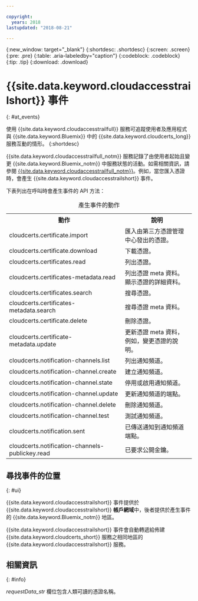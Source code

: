 ```yaml
---

copyright:
  years: 2018
lastupdated: "2018-08-21"

---
```


{:new_window: target="_blank"}
{:shortdesc: .shortdesc}
{:screen: .screen}
{:pre: .pre}
{:table: .aria-labeledby="caption"}
{:codeblock: .codeblock}
{:tip: .tip}
{:download: .download}


# {{site.data.keyword.cloudaccesstrailshort}} 事件  
{: #at_events}

使用 {{site.data.keyword.cloudaccesstrailfull}} 服務可追蹤使用者及應用程式與 {{site.data.keyword.Bluemix}} 中的 {{site.data.keyword.cloudcerts_long}} 服務互動的情形。
{:shortdesc}

{{site.data.keyword.cloudaccesstrailfull_notm}} 服務記錄了由使用者起始且變更 {{site.data.keyword.Bluemix_notm}} 中服務狀態的活動。如需相關資訊，請參閱 [{{site.data.keyword.cloudaccesstrailfull_notm}}](/docs/services/cloud-activity-tracker/index.html#getting-started-with-cla)。例如，當您匯入憑證時，會產生 {{site.data.keyword.cloudaccesstrailshort}} 事件。

下表列出在呼叫時會產生事件的 API 方法：

<table>
  <caption>產生事件的動作</caption>
  <tr>
    <th>動作</th>
	  <th>說明</th>
  </tr>
  <tr>
    <td>cloudcerts.certificate.import</td>
	  <td>匯入由第三方憑證管理中心發出的憑證。</td>
  </tr>
  <tr>
    <td>cloudcerts.certificate.download</td>
	  <td>下載憑證。</td>
  </tr>
  <tr>
    <td>cloudcerts.certificates.read</td>
	  <td>列出憑證。</td>
  </tr>
  <tr>
    <td>cloudcerts.certificates-metadata.read</td>
	  <td>列出憑證 meta 資料。顯示憑證的詳細資料。</td>
  </tr>
  <tr>
    <td>cloudcerts.certificates.search</td>
	  <td>搜尋憑證。</td>
  </tr>
  <tr>
    <td>cloudcerts.certificates-metadata.search</td>
	  <td>搜尋憑證 meta 資料。</td>
  </tr>
  <tr>
    <td>cloudcerts.certificate.delete</td>
	  <td>刪除憑證。</td>
  </tr>
  <tr>
    <td>cloudcerts.certificate-metadata.update</td>
	  <td>更新憑證 meta 資料，例如，變更憑證的說明。</td>
  </tr>
  <tr>
    <td>cloudcerts.notification-channels.list</td>
	  <td>列出通知頻道。</td>
  </tr>
  <tr>
    <td>cloudcerts.notification-channel.create</td>
	  <td>建立通知頻道。</td>
  </tr>
  <tr>
    <td>cloudcerts.notification-channel.state</td>
	  <td>停用或啟用通知頻道。</td>
  </tr>
  <tr>
    <td>cloudcerts.notification-channel.update</td>
	  <td>更新通知頻道的端點。</td>
  </tr>
  <tr>
    <td>cloudcerts.notification-channel.delete</td>
	  <td>刪除通知頻道。</td>
  </tr>
  <tr>
    <td>cloudcerts.notification-channel.test</td>
	  <td>測試通知頻道。</td>
  </tr>
  <tr>
    <td>cloudcerts.notification.sent</td>
	  <td>已傳送通知到通知頻道端點。</td>
  </tr>
  <tr>
    <td>cloudcerts.notification-channels-publickey.read</td>
	  <td>已要求公開金鑰。</td>
  </tr>
</table>

## 尋找事件的位置
{: #ui}

{{site.data.keyword.cloudaccesstrailshort}} 事件提供於 {{site.data.keyword.cloudaccesstrailshort}} **帳戶網域**中，後者提供於產生事件的 {{site.data.keyword.Bluemix_notm}} 地區。

{{site.data.keyword.cloudaccesstrailshort}} 事件會自動轉遞給佈建 {{site.data.keyword.cloudcerts_short}} 服務之相同地區的 {{site.data.keyword.cloudaccesstrailshort}} 服務。

## 相關資訊
{: #info}

*requestData_str* 欄位包含人類可讀的憑證名稱。
